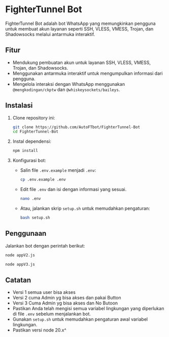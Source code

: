 # FighterTunnel Bot

FighterTunnel Bot adalah bot WhatsApp yang memungkinkan pengguna untuk membuat akun layanan seperti SSH, VLESS, VMESS, Trojan, dan Shadowsocks melalui antarmuka interaktif.

## Fitur

- Mendukung pembuatan akun untuk layanan SSH, VLESS, VMESS, Trojan, dan Shadowsocks.
- Menggunakan antarmuka interaktif untuk mengumpulkan informasi dari pengguna.
- Mengelola interaksi dengan WhatsApp menggunakan `@mengkodingan/ckptw` dan `@whiskeysockets/baileys`.

## Instalasi

1. Clone repository ini:

   ```bash
   git clone https://github.com/AutoFTbot/FighterTunnel-Bot
   cd FighterTunnel-Bot
   ```

2. Instal dependensi:

   ```bash
   npm install
   ```

3. Konfigurasi bot:

   - Salin file `.env.example` menjadi `.env`:

     ```bash
     cp .env.example .env
     ```

   - Edit file `.env` dan isi dengan informasi yang sesuai.
     ```bash
     nano .env
     ```

   - Atau, jalankan skrip `setup.sh` untuk memudahkan pengaturan:

     ```bash
     bash setup.sh
     ```

## Penggunaan

Jalankan bot dengan perintah berikut:

```bash
node appV2.js
```
```bash
node appV3.js
```

## Catatan

- Versi 1 semua user bisa akses
- Versi 2 cuma Admin yg bisa akses dan pakai Button
- Versi 3 Cuma Admin yg bisa akses dan No Butoon
- Pastikan Anda telah mengisi semua variabel lingkungan yang diperlukan di file `.env` sebelum menjalankan bot.
- Gunakan `setup.sh` untuk memudahkan pengaturan awal variabel lingkungan.
- Pastikan versi node 20.x^
